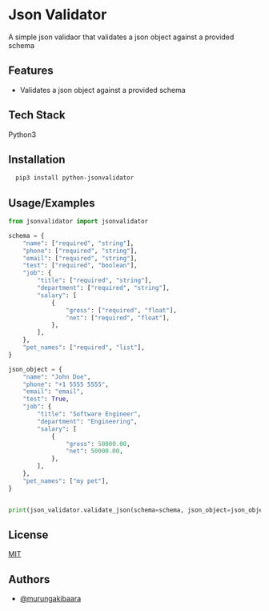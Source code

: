 
# Json Validator

A simple json validaor that validates a json object against a provided schema




## Features

- Validates a json object against a provided schema


## Tech Stack

Python3


## Installation

```bash
  pip3 install python-jsonvalidator
```

## Usage/Examples

```python
from jsonvalidator import jsonvalidator

schema = {
    "name": ["required", "string"],
    "phone": ["required", "string"],
    "email": ["required", "string"],
    "test": ["required", "boolean"],
    "job": {
        "title": ["required", "string"],
        "department": ["required", "string"],
        "salary": [
            {
                "gross": ["required", "float"],
                "net": ["required", "float"],
            },
        ],
    },
    "pet_names": ["required", "list"],
}

json_object = {
    "name": "John Doe",
    "phone": "+1 5555 5555",
    "email": "email",
    "test": True,
    "job": {
        "title": "Software Engineer",
        "department": "Engineering",
        "salary": [
            {
                "gross": 50000.00,
                "net": 50000.00,
            },
        ],
    },
    "pet_names": ["my pet"],
}


print(json_validator.validate_json(schema=schema, json_object=json_object)) # returns a json object
```


## License

[MIT](https://choosealicense.com/licenses/mit/)


## Authors

- [@murungakibaara](https://www.github.com/murungakibaara)

